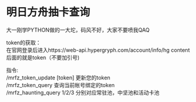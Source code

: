 # 明日方舟抽卡查询  

大一刚学PYTHON做的一大坨，码风不好，大家不要喷我QAQ  

token的获取：  
在官网登录后进入https://web-api.hypergryph.com/account/info/hg content后面的就是token（不要加引号)  

指令:  
/mrfz_token_update [token] 更新您的token   
/mrfz_token_query 查询当前帐号绑定的token  
/mrfz_haunting_query 1/2/3 分别对应常驻池，中坚池和活动卡池  
